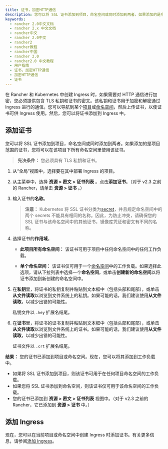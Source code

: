 ```yaml
---
title: 证书，加密HTTP通信
description: 您可以将 SSL 证书添加到项目，命名空间或同时添加到两者。如果添加的是项目范围的证书，您将可以在该项目下所有命名空间里使用该证书。现在，您可以在当前项目或命名空间中创建 Ingress 时添加证书。
keywords:
  - rancher 2.0中文文档
  - rancher 2.x 中文文档
  - rancher中文
  - rancher 2.0中文
  - rancher2
  - rancher教程
  - rancher中国
  - rancher 2.0
  - rancher2.0 中文教程
  - 用户指南
  - 证书，加密HTTP通信
  - 加密HTTP通信
  - 证书
---
```


在 Rancher 和 Kubernetes 中创建 Ingress 时，如果需要对 HTTP 通信进行加密，您必须提供包含 TLS 私钥和证书的密文。该私钥和证书用于加密和解密通过 Ingress 进行的通信。您可以导航到某个[项目](/docs/cluster-admin/projects-and-namespaces/_index)或[命名空间](/docs/cluster-admin/projects-and-namespaces/_index)，然后上传证书，以使证书可供 Ingress 使用。然后，您可以将证书添加到 Ingress 中。

## 添加证书

您可以将 SSL 证书添加到项目，命名空间或同时添加到两者。如果添加的是项目范围的证书，您将可以在该项目下所有命名空间里使用该证书。

> **先决条件：** 您必须具有 TLS 私钥和证书。

1. 从“全局”视图中，选择要在其中部署 Ingress 的项目。

2. 从主菜单中，选择 **资源 > 密文 > 证书列表** 。点击**添加证书**。（对于 v2.3 之前的 Rancher，请单击 **资源 > 证书** 。）

3. 输入证书的**名称**。

   > **注意：** Kubernetes 将 SSL 证书分类为[secret](https://kubernetes.io/docs/concepts/configuration/secret/)，并且规定命名空间中的两个 secrets 不能具有相同的名称。因此，为防止冲突，请确保您的 SSL 证书与该命名空间中的其他证书，镜像库凭证和密文有不同的名称。

4. 选择证书的**作用域**。

   - **此项目所有命名空间：** 该证书可用于项目中任何命名空间中的任何工作负载。

   - **单个命名空间：** 该证书仅可用于一个[命名空间](/docs/k8s-in-rancher/projects-and-namespaces/#namespaces)中的工作负载。如果选择此选项，请从下拉列表中选择一个**命名空间**，或单击**创建新的命名空间**以将证书添加到新创建的命名空间中。

5. 在**私钥**里，将证书的私钥复制并粘贴到文本框中（包括头部和尾部），或单击**从文件读取**以浏览到文件系统上的私钥。如果可能的话，我们建议使用**从文件读取**，以减少出错的可能性。

   私钥文件以 `.key` 扩展名结尾。

6. 在**证书**里，将证书的证书复制并粘贴到文本框中（包括头部和尾部），或单击**从文件读取**以浏览到文件系统上的证书。如果可能的话，我们建议使用**从文件读取**，以减少出错的可能性。

   证书文件以 `.crt` 扩展名结尾。

**结果：** 您的证书已添加到项目或命名空间。现在，您可以将其添加到工作负载中。

- 如果将 SSL 证书添加到项目，则该证书可用于在任何项目命名空间的工作负载。
- 如果您将 SSL 证书添加到命名空间，则该证书仅可用于该命名空间的工作负载。
- 您的证书已添加到 **资源 > 密文 > 证书列表** 视图中。（对于 v2.3 之前的 Rancher，它已添加到 **资源 > 证书** 中。）

## 添加 Ingress

现在，您可以在当前项目或命名空间中创建 Ingress 时添加证书。有关更多信息，请参阅[添加 Ingress](/docs/k8s-in-rancher/load-balancers-and-ingress/ingress/_index)。
